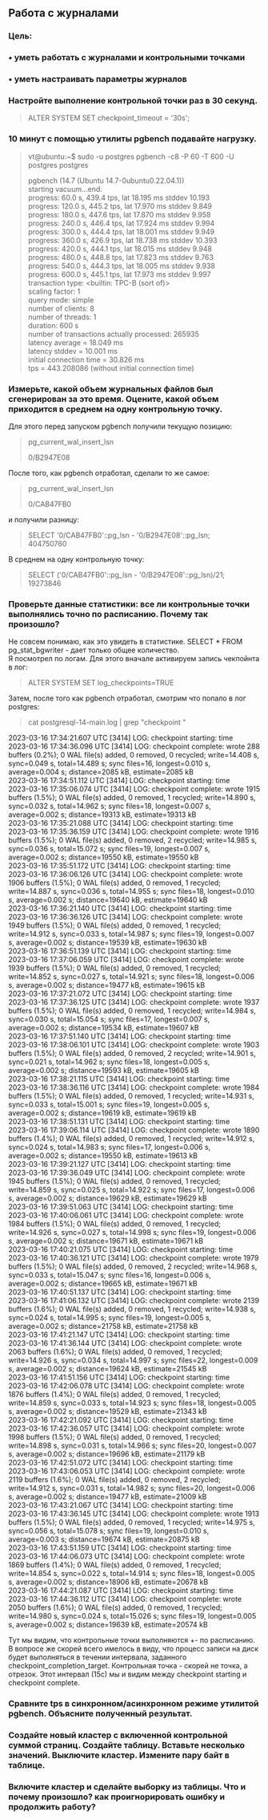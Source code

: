 ## Работа с журналами

### Цель:
### • уметь работать с журналами и контрольными точками
### • уметь настраивать параметры журналов

### Настройте выполнение контрольной точки раз в 30 секунд.

>ALTER SYSTEM SET checkpoint_timeout = '30s';</br>

### 10 минут c помощью утилиты pgbench подавайте нагрузку.

>vt@ubuntu:~$ sudo -u postgres pgbench  -c8 -P 60 -T 600 -U postgres postgres
>
>pgbench (14.7 (Ubuntu 14.7-0ubuntu0.22.04.1)) </br>
>starting vacuum...end.</br>
>progress: 60.0 s, 439.4 tps, lat 18.195 ms stddev 10.193</br>
>progress: 120.0 s, 445.2 tps, lat 17.970 ms stddev 9.849</br>
>progress: 180.0 s, 447.6 tps, lat 17.870 ms stddev 9.958</br>
>progress: 240.0 s, 446.4 tps, lat 17.924 ms stddev 9.994</br>
>progress: 300.0 s, 444.4 tps, lat 18.001 ms stddev 9.949</br>
>progress: 360.0 s, 426.9 tps, lat 18.738 ms stddev 10.393</br>
>progress: 420.0 s, 444.1 tps, lat 18.015 ms stddev 9.948</br>
>progress: 480.0 s, 448.8 tps, lat 17.823 ms stddev 9.763</br>
>progress: 540.0 s, 444.3 tps, lat 18.005 ms stddev 9.938</br>
>progress: 600.0 s, 445.1 tps, lat 17.973 ms stddev 9.997</br>
>transaction type: <builtin: TPC-B (sort of)></br>
>scaling factor: 1</br>
>query mode: simple</br>
>number of clients: 8</br>
>number of threads: 1</br>
>duration: 600 s</br>
>number of transactions actually processed: 265935</br>
>latency average = 18.049 ms</br>
>latency stddev = 10.001 ms</br>
>initial connection time = 30.826 ms</br>
>tps = 443.208086 (without initial connection time)</br>

### Измерьте, какой объем журнальных файлов был сгенерирован за это время. Оцените, какой объем приходится в среднем на одну контрольную точку.
Для этого перед запуском pgbench получили текущую позицию: </br>
>pg_current_wal_insert_lsn </br>
>
>0/B2947E08</br>

После того, как pgbench отработал, сделали то же самое:</br>
>pg_current_wal_insert_lsn </br>
>
>0/CAB47FB0</br>

и получили разницу: </br>
>SELECT '0/CAB47FB0'::pg_lsn - '0/B2947E08'::pg_lsn;</br>
>404750760 </br>

В среднем на одну контрольную точку: </br>
>SELECT ('0/CAB47FB0'::pg_lsn - '0/B2947E08'::pg_lsn)/21;</br>
>19273846</br>

### Проверьте данные статистики: все ли контрольные точки выполнялись точно по расписанию. Почему так произошло?
Не совсем понимаю, как это увидеть в статистике.
SELECT * FROM pg_stat_bgwriter - дает только общее количество. </br>
Я посмотрел по логам. Для этого вначале активируем запись чекпойнта в лог: </br>
>ALTER SYSTEM SET log_checkpoints=TRUE </br>

Затем, после того как pgbench отработал, смотрим что попало в лог postgres:</br>
>cat postgresql-14-main.log | grep "checkpoint "</br>

2023-03-16 17:34:21.607 UTC [3414] LOG:  checkpoint starting: time<br>
2023-03-16 17:34:36.096 UTC [3414] LOG:  checkpoint complete: wrote 288 buffers (0.2%); 0 WAL file(s) added, 0 removed, 0 recycled; write=14.408 s, sync=0.049 s, total=14.489 s; sync files=16, longest=0.010 s, average=0.004 s; distance=2085 kB, estimate=2085 kB<br>
2023-03-16 17:34:51.112 UTC [3414] LOG:  checkpoint starting: time<br>
2023-03-16 17:35:06.074 UTC [3414] LOG:  checkpoint complete: wrote 1915 buffers (1.5%); 0 WAL file(s) added, 0 removed, 1 recycled; write=14.890 s, sync=0.032 s, total=14.962 s; sync files=18, longest=0.007 s, average=0.002 s; distance=19313 kB, estimate=19313 kB<br>
2023-03-16 17:35:21.088 UTC [3414] LOG:  checkpoint starting: time<br>
2023-03-16 17:35:36.159 UTC [3414] LOG:  checkpoint complete: wrote 1916 buffers (1.5%); 0 WAL file(s) added, 0 removed, 2 recycled; write=14.985 s, sync=0.036 s, total=15.072 s; sync files=19, longest=0.007 s, average=0.002 s; distance=19550 kB, estimate=19550 kB<br>
2023-03-16 17:35:51.172 UTC [3414] LOG:  checkpoint starting: time<br>
2023-03-16 17:36:06.126 UTC [3414] LOG:  checkpoint complete: wrote 1906 buffers (1.5%); 0 WAL file(s) added, 0 removed, 1 recycled; write=14.887 s, sync=0.036 s, total=14.955 s; sync files=18, longest=0.010 s, average=0.002 s; distance=19640 kB, estimate=19640 kB<br>
2023-03-16 17:36:21.140 UTC [3414] LOG:  checkpoint starting: time<br>
2023-03-16 17:36:36.126 UTC [3414] LOG:  checkpoint complete: wrote 1949 buffers (1.5%); 0 WAL file(s) added, 0 removed, 1 recycled; write=14.912 s, sync=0.033 s, total=14.987 s; sync files=19, longest=0.007 s, average=0.002 s; distance=19539 kB, estimate=19630 kB<br>
2023-03-16 17:36:51.139 UTC [3414] LOG:  checkpoint starting: time<br>
2023-03-16 17:37:06.059 UTC [3414] LOG:  checkpoint complete: wrote 1939 buffers (1.5%); 0 WAL file(s) added, 0 removed, 1 recycled; write=14.852 s, sync=0.027 s, total=14.921 s; sync files=18, longest=0.006 s, average=0.002 s; distance=19477 kB, estimate=19615 kB<br>
2023-03-16 17:37:21.072 UTC [3414] LOG:  checkpoint starting: time<br>
2023-03-16 17:37:36.125 UTC [3414] LOG:  checkpoint complete: wrote 1937 buffers (1.5%); 0 WAL file(s) added, 0 removed, 1 recycled; write=14.984 s, sync=0.030 s, total=15.054 s; sync files=17, longest=0.007 s, average=0.002 s; distance=19534 kB, estimate=19607 kB<br>
2023-03-16 17:37:51.140 UTC [3414] LOG:  checkpoint starting: time<br>
2023-03-16 17:38:06.101 UTC [3414] LOG:  checkpoint complete: wrote 1903 buffers (1.5%); 0 WAL file(s) added, 0 removed, 2 recycled; write=14.901 s, sync=0.021 s, total=14.962 s; sync files=18, longest=0.005 s, average=0.002 s; distance=19593 kB, estimate=19605 kB<br>
2023-03-16 17:38:21.115 UTC [3414] LOG:  checkpoint starting: time<br>
2023-03-16 17:38:36.116 UTC [3414] LOG:  checkpoint complete: wrote 1984 buffers (1.5%); 0 WAL file(s) added, 0 removed, 1 recycled; write=14.931 s, sync=0.033 s, total=15.001 s; sync files=19, longest=0.005 s, average=0.002 s; distance=19619 kB, estimate=19619 kB<br>
2023-03-16 17:38:51.131 UTC [3414] LOG:  checkpoint starting: time<br>
2023-03-16 17:39:06.114 UTC [3414] LOG:  checkpoint complete: wrote 1890 buffers (1.4%); 0 WAL file(s) added, 0 removed, 1 recycled; write=14.912 s, sync=0.024 s, total=14.983 s; sync files=17, longest=0.006 s, average=0.002 s; distance=19550 kB, estimate=19613 kB<br>
2023-03-16 17:39:21.127 UTC [3414] LOG:  checkpoint starting: time<br>
2023-03-16 17:39:36.049 UTC [3414] LOG:  checkpoint complete: wrote 1945 buffers (1.5%); 0 WAL file(s) added, 0 removed, 1 recycled; write=14.859 s, sync=0.025 s, total=14.922 s; sync files=17, longest=0.006 s, average=0.002 s; distance=19629 kB, estimate=19629 kB<br>
2023-03-16 17:39:51.063 UTC [3414] LOG:  checkpoint starting: time<br>
2023-03-16 17:40:06.061 UTC [3414] LOG:  checkpoint complete: wrote 1984 buffers (1.5%); 0 WAL file(s) added, 0 removed, 1 recycled; write=14.926 s, sync=0.027 s, total=14.998 s; sync files=19, longest=0.006 s, average=0.002 s; distance=19671 kB, estimate=19671 kB<br>
2023-03-16 17:40:21.075 UTC [3414] LOG:  checkpoint starting: time<br>
2023-03-16 17:40:36.121 UTC [3414] LOG:  checkpoint complete: wrote 1979 buffers (1.5%); 0 WAL file(s) added, 0 removed, 2 recycled; write=14.968 s, sync=0.033 s, total=15.047 s; sync files=16, longest=0.006 s, average=0.002 s; distance=19665 kB, estimate=19671 kB<br>
2023-03-16 17:40:51.137 UTC [3414] LOG:  checkpoint starting: time<br>
2023-03-16 17:41:06.132 UTC [3414] LOG:  checkpoint complete: wrote 2139 buffers (1.6%); 0 WAL file(s) added, 0 removed, 1 recycled; write=14.938 s, sync=0.024 s, total=14.995 s; sync files=19, longest=0.005 s, average=0.002 s; distance=21758 kB, estimate=21758 kB<br>
2023-03-16 17:41:21.147 UTC [3414] LOG:  checkpoint starting: time<br>
2023-03-16 17:41:36.144 UTC [3414] LOG:  checkpoint complete: wrote 2063 buffers (1.6%); 0 WAL file(s) added, 0 removed, 1 recycled; write=14.926 s, sync=0.034 s, total=14.997 s; sync files=22, longest=0.009 s, average=0.002 s; distance=19624 kB, estimate=21545 kB<br>
2023-03-16 17:41:51.156 UTC [3414] LOG:  checkpoint starting: time<br>
2023-03-16 17:42:06.078 UTC [3414] LOG:  checkpoint complete: wrote 1876 buffers (1.4%); 0 WAL file(s) added, 0 removed, 1 recycled; write=14.859 s, sync=0.033 s, total=14.923 s; sync files=18, longest=0.005 s, average=0.002 s; distance=19529 kB, estimate=21343 kB<br>
2023-03-16 17:42:21.092 UTC [3414] LOG:  checkpoint starting: time<br>
2023-03-16 17:42:36.057 UTC [3414] LOG:  checkpoint complete: wrote 1998 buffers (1.5%); 0 WAL file(s) added, 0 removed, 1 recycled; write=14.898 s, sync=0.031 s, total=14.966 s; sync files=20, longest=0.007 s, average=0.002 s; distance=19696 kB, estimate=21179 kB<br>
2023-03-16 17:42:51.072 UTC [3414] LOG:  checkpoint starting: time<br>
2023-03-16 17:43:06.053 UTC [3414] LOG:  checkpoint complete: wrote 2119 buffers (1.6%); 0 WAL file(s) added, 0 removed, 2 recycled; write=14.912 s, sync=0.031 s, total=14.982 s; sync files=20, longest=0.006 s, average=0.002 s; distance=19477 kB, estimate=21009 kB<br>
2023-03-16 17:43:21.067 UTC [3414] LOG:  checkpoint starting: time<br>
2023-03-16 17:43:36.145 UTC [3414] LOG:  checkpoint complete: wrote 1913 buffers (1.5%); 0 WAL file(s) added, 0 removed, 1 recycled; write=14.975 s, sync=0.056 s, total=15.078 s; sync files=19, longest=0.010 s, average=0.003 s; distance=19674 kB, estimate=20875 kB<br>
2023-03-16 17:43:51.159 UTC [3414] LOG:  checkpoint starting: time<br>
2023-03-16 17:44:06.073 UTC [3414] LOG:  checkpoint complete: wrote 1869 buffers (1.4%); 0 WAL file(s) added, 0 removed, 1 recycled; write=14.854 s, sync=0.022 s, total=14.914 s; sync files=18, longest=0.005 s, average=0.002 s; distance=18906 kB, estimate=20678 kB<br>
2023-03-16 17:44:21.087 UTC [3414] LOG:  checkpoint starting: time<br>
2023-03-16 17:44:36.112 UTC [3414] LOG:  checkpoint complete: wrote 2050 buffers (1.6%); 0 WAL file(s) added, 0 removed, 1 recycled; write=14.980 s, sync=0.024 s, total=15.026 s; sync files=19, longest=0.005 s, average=0.002 s; distance=19639 kB, estimate=20574 kB<br>

Тут мы видим, что контрольные точки выполняются +- по расписанию. </br>
В вопросе же скорей всего имелось в виду, что процесс записи на диск будет выполняться в течении интервала, заданного checkpoint_completion_target.
Контрольная точка - скорей не точка, а отрезок.
Этот интервал (15с) мы и видим между checkpoint starting и checkpoint complete.

### Сравните tps в синхронном/асинхронном режиме утилитой pgbench. Объясните полученный результат.
### Создайте новый кластер с включенной контрольной суммой страниц. Создайте таблицу. Вставьте несколько значений. Выключите кластер. Измените пару байт в таблице. 

### Включите кластер и сделайте выборку из таблицы. Что и почему произошло? как проигнорировать ошибку и продолжить работу?
